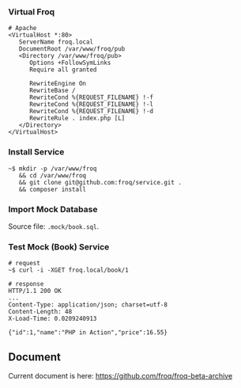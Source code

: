 ### Virtual Froq

```
# Apache
<VirtualHost *:80>
   ServerName froq.local
   DocumentRoot /var/www/froq/pub
   <Directory /var/www/froq/pub>
      Options +FollowSymLinks
      Require all granted

      RewriteEngine On
      RewriteBase /
      RewriteCond %{REQUEST_FILENAME} !-f
      RewriteCond %{REQUEST_FILENAME} !-l
      RewriteCond %{REQUEST_FILENAME} !-d
      RewriteRule . index.php [L]
   </Directory>
</VirtualHost>
```

### Install Service

```
~$ mkdir -p /var/www/froq
   && cd /var/www/froq
   && git clone git@github.com:froq/service.git .
   && composer install
```

### Import Mock Database

Source file: `.mock/book.sql`.

### Test Mock (Book) Service

```
# request
~$ curl -i -XGET froq.local/book/1

# response
HTTP/1.1 200 OK
...
Content-Type: application/json; charset=utf-8
Content-Length: 48
X-Load-Time: 0.0209240913

{"id":1,"name":"PHP in Action","price":16.55}
```

## Document

Current document is here: https://github.com/froq/froq-beta-archive
